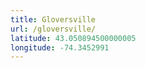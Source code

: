 ```yaml
---
title: Gloversville
url: /gloversville/
latitude: 43.050894500000005
longitude: -74.3452991
---
```

